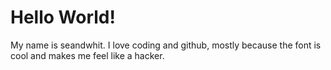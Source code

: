
<h1>Hello World!</h1> 
<p>My name is seandwhit. I love coding and github, mostly because the font is cool and makes me feel like a hacker.</p>

